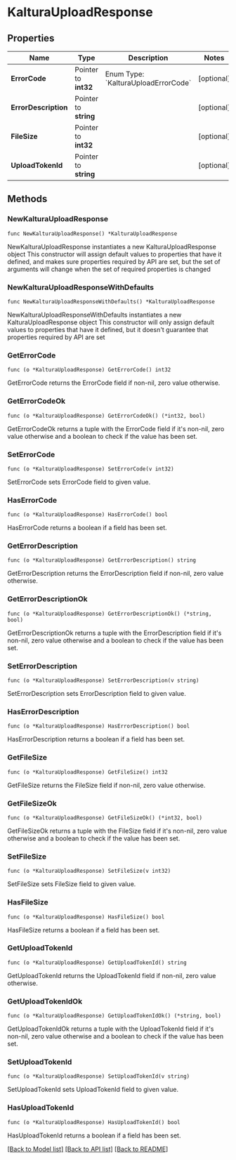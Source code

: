 # KalturaUploadResponse

## Properties

Name | Type | Description | Notes
------------ | ------------- | ------------- | -------------
**ErrorCode** | Pointer to **int32** | Enum Type: &#x60;KalturaUploadErrorCode&#x60; | [optional] 
**ErrorDescription** | Pointer to **string** |  | [optional] 
**FileSize** | Pointer to **int32** |  | [optional] 
**UploadTokenId** | Pointer to **string** |  | [optional] 

## Methods

### NewKalturaUploadResponse

`func NewKalturaUploadResponse() *KalturaUploadResponse`

NewKalturaUploadResponse instantiates a new KalturaUploadResponse object
This constructor will assign default values to properties that have it defined,
and makes sure properties required by API are set, but the set of arguments
will change when the set of required properties is changed

### NewKalturaUploadResponseWithDefaults

`func NewKalturaUploadResponseWithDefaults() *KalturaUploadResponse`

NewKalturaUploadResponseWithDefaults instantiates a new KalturaUploadResponse object
This constructor will only assign default values to properties that have it defined,
but it doesn't guarantee that properties required by API are set

### GetErrorCode

`func (o *KalturaUploadResponse) GetErrorCode() int32`

GetErrorCode returns the ErrorCode field if non-nil, zero value otherwise.

### GetErrorCodeOk

`func (o *KalturaUploadResponse) GetErrorCodeOk() (*int32, bool)`

GetErrorCodeOk returns a tuple with the ErrorCode field if it's non-nil, zero value otherwise
and a boolean to check if the value has been set.

### SetErrorCode

`func (o *KalturaUploadResponse) SetErrorCode(v int32)`

SetErrorCode sets ErrorCode field to given value.

### HasErrorCode

`func (o *KalturaUploadResponse) HasErrorCode() bool`

HasErrorCode returns a boolean if a field has been set.

### GetErrorDescription

`func (o *KalturaUploadResponse) GetErrorDescription() string`

GetErrorDescription returns the ErrorDescription field if non-nil, zero value otherwise.

### GetErrorDescriptionOk

`func (o *KalturaUploadResponse) GetErrorDescriptionOk() (*string, bool)`

GetErrorDescriptionOk returns a tuple with the ErrorDescription field if it's non-nil, zero value otherwise
and a boolean to check if the value has been set.

### SetErrorDescription

`func (o *KalturaUploadResponse) SetErrorDescription(v string)`

SetErrorDescription sets ErrorDescription field to given value.

### HasErrorDescription

`func (o *KalturaUploadResponse) HasErrorDescription() bool`

HasErrorDescription returns a boolean if a field has been set.

### GetFileSize

`func (o *KalturaUploadResponse) GetFileSize() int32`

GetFileSize returns the FileSize field if non-nil, zero value otherwise.

### GetFileSizeOk

`func (o *KalturaUploadResponse) GetFileSizeOk() (*int32, bool)`

GetFileSizeOk returns a tuple with the FileSize field if it's non-nil, zero value otherwise
and a boolean to check if the value has been set.

### SetFileSize

`func (o *KalturaUploadResponse) SetFileSize(v int32)`

SetFileSize sets FileSize field to given value.

### HasFileSize

`func (o *KalturaUploadResponse) HasFileSize() bool`

HasFileSize returns a boolean if a field has been set.

### GetUploadTokenId

`func (o *KalturaUploadResponse) GetUploadTokenId() string`

GetUploadTokenId returns the UploadTokenId field if non-nil, zero value otherwise.

### GetUploadTokenIdOk

`func (o *KalturaUploadResponse) GetUploadTokenIdOk() (*string, bool)`

GetUploadTokenIdOk returns a tuple with the UploadTokenId field if it's non-nil, zero value otherwise
and a boolean to check if the value has been set.

### SetUploadTokenId

`func (o *KalturaUploadResponse) SetUploadTokenId(v string)`

SetUploadTokenId sets UploadTokenId field to given value.

### HasUploadTokenId

`func (o *KalturaUploadResponse) HasUploadTokenId() bool`

HasUploadTokenId returns a boolean if a field has been set.


[[Back to Model list]](../README.md#documentation-for-models) [[Back to API list]](../README.md#documentation-for-api-endpoints) [[Back to README]](../README.md)


